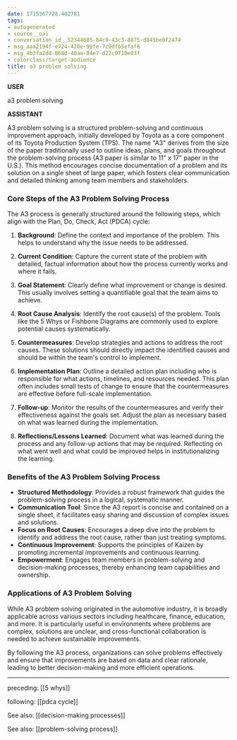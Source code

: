 ```yaml
---
date: 1715367728.402781
tags:
- autogenerated
- source__oai
- conversation_id__52344605-84c9-43c3-8875-d845be0f2474
- msg_aaa2194f-e724-428e-99fe-7c9dfb5efaf6
- msg_4b3fa2dd-868d-40ae-84e7-d22c0710e03f
- colorclass/target-audience
title: a3 problem solving
---
```


**USER**

a3 problem solving


**ASSISTANT**

A3 problem solving is a structured problem-solving and continuous improvement approach, initially developed by Toyota as a core component of its Toyota Production System (TPS). The name "A3" derives from the size of the paper traditionally used to outline ideas, plans, and goals throughout the problem-solving process (A3 paper is similar to 11" x 17" paper in the U.S.). This method encourages concise documentation of a problem and its solution on a single sheet of large paper, which fosters clear communication and detailed thinking among team members and stakeholders.

### Core Steps of the A3 Problem Solving Process

The A3 process is generally structured around the following steps, which align with the Plan, Do, Check, Act (PDCA) cycle:

1. **Background**: Define the context and importance of the problem. This helps to understand why the issue needs to be addressed.

2. **Current Condition**: Capture the current state of the problem with detailed, factual information about how the process currently works and where it fails.

3. **Goal Statement**: Clearly define what improvement or change is desired. This usually involves setting a quantifiable goal that the team aims to achieve.

4. **Root Cause Analysis**: Identify the root cause(s) of the problem. Tools like the 5 Whys or Fishbone Diagrams are commonly used to explore potential causes systematically.

5. **Countermeasures**: Develop strategies and actions to address the root causes. These solutions should directly impact the identified causes and should be within the team's control to implement.

6. **Implementation Plan**: Outline a detailed action plan including who is responsible for what actions, timelines, and resources needed. This plan often includes small tests of change to ensure that the countermeasures are effective before full-scale implementation.

7. **Follow-up**: Monitor the results of the countermeasures and verify their effectiveness against the goals set. Adjust the plan as necessary based on what was learned during the implementation.

8. **Reflections/Lessons Learned**: Document what was learned during the process and any follow-up actions that may be required. Reflecting on what went well and what could be improved helps in institutionalizing the learning.

### Benefits of the A3 Problem Solving Process

- **Structured Methodology**: Provides a robust framework that guides the problem-solving process in a logical, systematic manner.
- **Communication Tool**: Since the A3 report is concise and contained on a single sheet, it facilitates easy sharing and discussion of complex issues and solutions.
- **Focus on Root Causes**: Encourages a deep dive into the problem to identify and address the root cause, rather than just treating symptoms.
- **Continuous Improvement**: Supports the principles of Kaizen by promoting incremental improvements and continuous learning.
- **Empowerment**: Engages team members in problem-solving and decision-making processes, thereby enhancing team capabilities and ownership.

### Applications of A3 Problem Solving

While A3 problem solving originated in the automotive industry, it is broadly applicable across various sectors including healthcare, finance, education, and more. It is particularly useful in environments where problems are complex, solutions are unclear, and cross-functional collaboration is needed to achieve sustainable improvements.

By following the A3 process, organizations can solve problems effectively and ensure that improvements are based on data and clear rationale, leading to better decision-making and more efficient operations.


---

preceding: [[5 whys]]  


following: [[pdca cycle]]

See also: [[decision-making processes]]


See also: [[problem-solving process]]